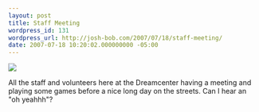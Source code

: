 ```yaml
---
layout: post
title: Staff Meeting
wordpress_id: 131
wordpress_url: http://josh-bob.com/2007/07/18/staff-meeting/
date: 2007-07-18 10:20:02.000000000 -05:00
---
```

<!--Mime Type of File is image/jpeg -->

<a href="http://josh-bob.com/wp-photos/20070718-112002-1.jpg"><img src="http://josh-bob.com/wp-photos/thumb.20070718-112002-1.jpg" /></a>

All the staff and volunteers here at the Dreamcenter having a meeting and playing some games before a nice long day on the streets. Can I hear an "oh yeahhh"?
